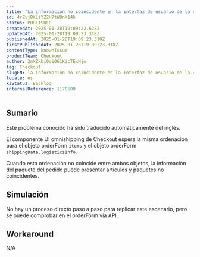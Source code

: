 ```yaml
---
title: "La información no coincidente en la interfaz de usuario de la caja conduce a una visualización incorrecta de los paquetes."
id: 4rZvjBKLiYZ2H7tW8nK14b
status: PUBLISHED
createdAt: 2025-01-28T19:09:22.628Z
updatedAt: 2025-01-28T19:09:23.318Z
publishedAt: 2025-01-28T19:09:23.318Z
firstPublishedAt: 2025-01-28T19:09:23.318Z
contentType: knownIssue
productTeam: Checkout
author: 2mXZkbi0oi061KicTExNjo
tag: Checkout
slugEN: la-informacion-no-coincidente-en-la-interfaz-de-usuario-de-la-caja-conduce-a-una-visualizacion-incorrecta-de-los-paquetes
locale: es
kiStatus: Backlog
internalReference: 1170509
---
```


## Sumario

<div class="alert alert-info">
  <p>Este problema conocido ha sido traducido automáticamente del inglés.</p>
</div>


El componente UI omnishipping de Checkout espera la misma ordenación para el objeto orderForm `items` y el objeto orderForm `shippingData.logisticsInfo`.

Cuando esta ordenación no coincide entre ambos objetos, la información del paquete del pedido puede presentar artículos y paquetes no coincidentes.


##

## Simulación


No hay un proceso directo paso a paso para replicar este escenario, pero se puede comprobar en el orderForm vía API.



## Workaround


N/A






